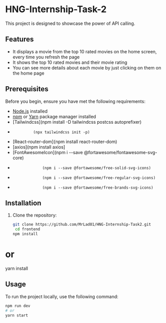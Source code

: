 # HNG-Internship-Task-2

This project is designed to showcase the power of API calling.

## Features

- It displays a movie from the top 10 rated movies on the home screen, every time you refresh the page
- It shows the top 10 rated movies and their movie rating
- You can see more details about each movie by just clicking on them on the home page  

## Prerequisites

Before you begin, ensure you have met the following requirements:

- [Node.js](https://nodejs.org/) installed
- [npm](https://www.npmjs.com/) or [Yarn](https://yarnpkg.com/) package manager installed
- [Tailwindcss](npm install -D tailwindcss postcss autoprefixer)
-              (npx tailwindcss init -p)
- [React-router-dom]{npm install react-router-dom)
- [axios](npm install axios]
- [FontAwesomeIcon](npm i --save @fortawesome/fontawesome-svg-core)
-                  (npm i --save @fortawesome/free-solid-svg-icons)
-                  (npm i --save @fortawesome/free-regular-svg-icons)
-                  (npm i --save @fortawesome/free-brands-svg-icons)



## Installation

1. Clone the repository:

   ```bash
   git clone https://github.com/MrLad01/HNG-Internship-Task2.git
    cd frontend
   npm install
  # or
  yarn install

## Usage

To run the project locally, use the following command:

```bash
npm run dev
# or
yarn start


